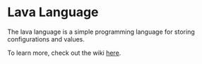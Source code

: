 # Lava Language
The lava language is a simple programming language for storing configurations and values.

To learn more, check out the wiki [here](https://github.com/lavalang/lava-language/wiki/).
